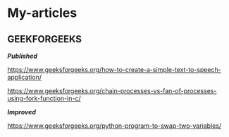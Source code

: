 # My-articles


## GEEKFORGEEKS


_**Published**_

https://www.geeksforgeeks.org/how-to-create-a-simple-text-to-speech-application/

https://www.geeksforgeeks.org/chain-processes-vs-fan-of-processes-using-fork-function-in-c/



_**Improved**_

https://www.geeksforgeeks.org/python-program-to-swap-two-variables/

